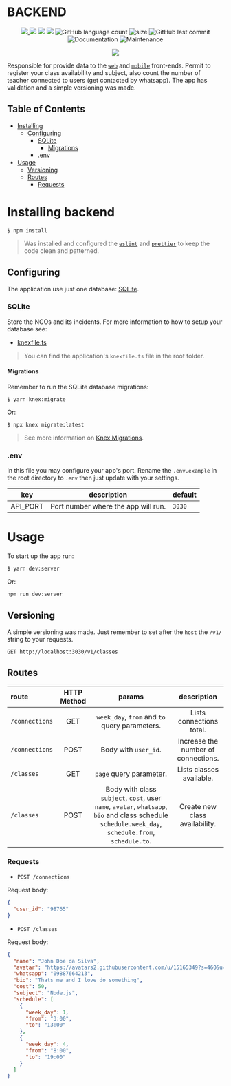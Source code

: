 # BACKEND

  <p align=center>
    <a href="https://github.com/hpbonfim/website#readme">
    <img src="https://img.shields.io/badge/version-1.0.0-blue.svg?cacheSeconds=2592000"/>
    </a>
    <img src="https://img.shields.io/badge/eslint-6.8.0-4b32c3?style=flat-square&logo=eslint" />
    <img src="https://flat.badgen.net/badge/style-guide/airbnb/ff5a5f?icon=airbnb" />
    <img src="https://img.shields.io/badge/version-1.0.0-blue.svg?cacheSeconds=2592000"/>
    <img alt="GitHub language count" src="https://img.shields.io/github/languages/count/hpbonfim/NLW/2#/backend/"/>
    <img alt="size" src="https://img.shields.io/github/repo-size/hpbonfim/NLW/2#/backend/"/>
    <img alt="GitHub last commit" src="https://img.shields.io/github/last-commit/hpbonfim/NLW/2#/backend/">
    <img alt="Documentation" src="https://img.shields.io/badge/documentation-yes-brightgreen.svg" target="https://github.com/hpbonfim/NLW/2#/backend/#readme" />
    <img alt="Maintenance" src="https://img.shields.io/badge/Maintained%3F-yes-green.svg" target="https://github.com/hpbonfim/NLW/2#/backend/#readme" />
</p>
<p align=center>    
<a href="">
        <img src="https://insomnia.rest/images/run.svg"/>
    </a>
</p>

Responsible for provide data to the [`web`](https://github.com/hpbonfim/NLW/2#/frontend) and [`mobile`](https://github.com/hpbonfim/NLW/2#/mobile) front-ends. Permit to register your class availability and subject, also count the number of teacher connected to users (get contacted by whatsapp). The app has validation and a simple versioning was made.

## Table of Contents
* [Installing](#installing)
  * [Configuring](#configuring)
    * [SQLite](#sqlite)
      * [Migrations](#migrations)
    * [.env](#env)
* [Usage](#usage)
  * [Versioning](#versioning)
  * [Routes](#routes)
    * [Requests](#requests)

# Installing backend
```
$ npm install
```
> Was installed and configured the [`eslint`](https://eslint.org/) and [`prettier`](https://prettier.io/) to keep the code clean and patterned.

## Configuring
The application use just one database: [SQLite](https://www.sqlite.org/index.html).

### SQLite
Store the NGOs and its incidents. For more information to how to setup your database see:
* [knexfile.ts](http://knexjs.org/#knexfile)
> You can find the application's `knexfile.ts` file in the root folder.

#### Migrations
Remember to run the SQLite database migrations:
```
$ yarn knex:migrate
```
Or:
```
$ npx knex migrate:latest
```
> See more information on [Knex Migrations](http://knexjs.org/#Migrations).

### .env
In this file you may configure your app's port. Rename the `.env.example` in the root directory to `.env` then just update with your settings.

|key|description|default
|---|---|---
|API_PORT|Port number where the app will run.|`3030`

# Usage
To start up the app run:
```
$ yarn dev:server
```
Or:
```
npm run dev:server
```

## Versioning
A simple versioning was made. Just remember to set after the `host` the `/v1/` string to your requests.
```
GET http://localhost:3030/v1/classes
```

## Routes
|route|HTTP Method|params|description
|:---|:---:|:---:|:---:
|`/connections`|GET|`week_day`, `from` and `to` query parameters.|Lists connections total.
|`/connections`|POST|Body with `user_id`.|Increase the number of connections.
|`/classes`|GET|`page` query parameter.|Lists classes available.
|`/classes`|POST|Body with class `subject`, `cost`, user `name`, `avatar`, `whatsapp`, `bio` and class schedule `schedule.week_day`, `schedule.from`, `schedule.to`.|Create new class availability.

### Requests
* `POST /connections`

Request body:
```json
{
  "user_id": "98765"
}
```

* `POST /classes`

Request body:
```json
{
  "name": "John Doe da Silva",
  "avatar": "https://avatars2.githubusercontent.com/u/15165349?s=460&u=1013eaaceb8a54984f7f77bc21812ad68f6ef526&v=4",
  "whatsapp": "09887664213",
  "bio": "Thats me and I love do something",
  "cost": 50,
  "subject": "Node.js",
  "schedule": [
    {
      "week_day": 1,
      "from": "3:00",
      "to": "13:00"
    },
    {
      "week_day": 4,
      "from": "8:00",
      "to": "19:00"
    }
  ]
}
```

